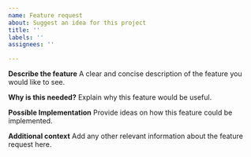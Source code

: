 ```yaml
---
name: Feature request
about: Suggest an idea for this project
title: ''
labels: ''
assignees: ''

---
```


**Describe the feature**
A clear and concise description of the feature you would like to see.

**Why is this needed?**
Explain why this feature would be useful.

**Possible Implementation**
Provide ideas on how this feature could be implemented.

**Additional context**
Add any other relevant information about the feature request here.
